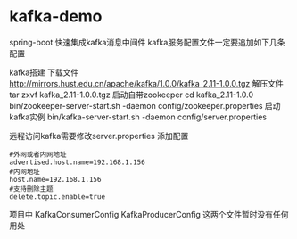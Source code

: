 # kafka-demo
spring-boot 快速集成kafka消息中间件
kafka服务配置文件一定要追加如下几条配置

kafka搭建
	下载文件  
		http://mirrors.hust.edu.cn/apache/kafka/1.0.0/kafka_2.11-1.0.0.tgz
	解压文件 
		tar zxvf kafka_2.11-1.0.0.tgz
	启动自带zookeeper
		cd kafka_2.11-1.0.0
		bin/zookeeper-server-start.sh  -daemon config/zookeeper.properties
	启动kafka实例
	    bin/kafka-server-start.sh -daemon config/server.properties

远程访问kafka需要修改server.properties
	添加配置

	#外网或者内网地址
	advertised.host.name=192.168.1.156
	#内网地址
	host.name=192.168.1.156
	#支持删除主题
	delete.topic.enable=true

项目中
KafkaConsumerConfig KafkaProducerConfig 这两个文件暂时没有任何用处

